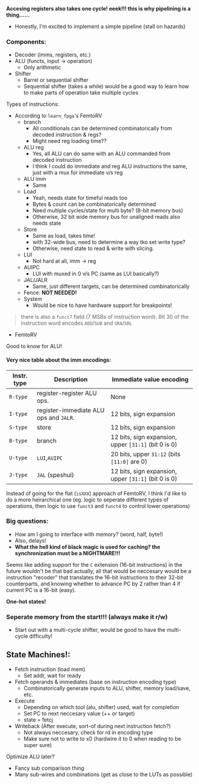 
**Accesing registers also takes one cycle! eeek!!! this is why pipelining is a thing......**
- Honestly, I'm excited to implement a simple pipeline (stall on hazards)
### Components:
- Decoder (imms, registers, etc.)
- ALU (functs, input -> operation)
	- Only arithmetic
- Shifter
	- Barrel or sequential shifter
	- Sequential shifter (takes a while) would be a good way to learn how to make parts of operation take multiple cycles

Types of instructions:
- According to `learn_fpga`'s FemtoRV
	- branch
		- All conditionals can be determined combinatorically from decoded instruction & regs?
		- Might need reg loading time??
	- ALU reg
		- Yes, all ALU can do same with an ALU commanded from decoded instruction
		- I think I could do immediate and reg ALU instructions the same, just with a mux for immediate v/s reg
	- ALU imm
		- Same
	- Load
		- Yeah, needs state for timeful reads too
		- Bytes & count can be combinatorically determined
		- Need multiple cycles/state for multi byte? (8-bit memory bus)
		- Otherwise, 32 bit wide memory bus for unaligned reads also needs state
	- Store
		- Same as load, takes time!
		- with 32-wide bus, need to determine a way tko set write type?
		- Otherwise, need state to read & write with slicing.
	- LUI
		- Not hard at all, imm -> reg
	- AUIPC
		- LUI with muxed in 0 v/s PC (same as LUI basically?)
	- JAL/JALR
		- Same, just different targets, can be determined combinatorically
	- Fence: **NOT NEEDED!**
	- System
		- Would be nice to have hardware support for breakpoints!

>there is also a `funct7` field (7 MSBs of instruction word). Bit
 30 of the instruction word encodes `ADD`/`SUB` and `SRA`/`SRL`
 - FemtoRV

Good to know for ALU!

#### Very nice table about the imm encodings:

| Instr. type | Description                            | Immediate value encoding                             |
| ----------- | -------------------------------------- | ---------------------------------------------------- |
| `R-type`    | register-register ALU ops.             | None                                                 |
| `I-type`    | register-immediate ALU ops and `JALR`. | 12 bits, sign expansion                              |
| `S-type`    | store                                  | 12 bits, sign expansion                              |
| `B-type`    | branch                                 | 12 bits, sign expansion, upper `[31:1]` (bit 0 is 0) |
| `U-type`    | `LUI`,`AUIPC`                          | 20 bits, upper `31:12` (bits `[11:0]` are 0)         |
| `J-type`    | `JAL` (speshul)                        | 12 bits, sign expansion, upper `[31:1]` (bit 0 is 0) |
Instead of going for the flat (`isXXX`) approach of FemtoRV, I think I'd like to do a more heirarchical one (eg. logic to seperate different types of operations, then logic to use `funct3` and `funct4` to control lower operations)

### Big questions:
- How am I going to interface with memory? (word, half, byte!)
- Also, delays!
- **What the hell kind of black magic is used for caching? the synchronization must be a NIGHTMARE!!!**


Seems like adding support for the `C` extension (16-bit instructions) in the future wouldn't be that bad actually, all that would be neccesary would be a instruction "recoder" that translates the 16-bit instructions to their 32-bit counterparts, and knowing whether to advance PC by 2 rather than 4 if current PC is a 16-bit (easy).

**One-hot states!**

### Seperate memory from the start!!! (always make it r/w)
- Start out with a multi-cycle shifter, would be good to have the multi-cycle difficulty!

## State Machines!:
- Fetch instruction (load mem)
	- Set addr, wait for ready
- Fetch operands & immediates (base on instruction encoding type)
	- Combinatorically generate inputs to ALU, shifter, memory load/save, etc.
- Execute
	- Depending on which tool (alu, shifter) used, wait for completion
	- Set PC to next neccesary value (++ or target)
	- state = fetcj
- Writeback (After execute, sort-of during next instruction fetch?)
	- Not always neccesary, check for rd in encoding type
	- Make sure not to write to x0 (hardwire it to 0 when reading to be super sure)


Optimize ALU later?
- Fancy sub comparison thing
- Many sub-wires and combinations (get as close to the LUTs as possible)
